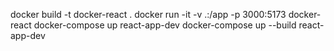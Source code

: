 docker build -t docker-react .
docker run -it -v .:/app -p 3000:5173 docker-react
docker-compose up react-app-dev
docker-compose up --build react-app-dev